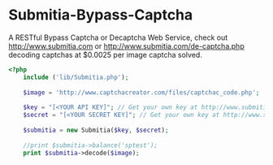 # Submitia-Bypass-Captcha
A RESTful Bypass Captcha or Decaptcha Web Service, check out http://www.submitia.com or http://www.submitia.com/de-captcha.php decoding captchas at $0.0025 per image captcha solved.

```php
<?php
	include ('lib/Submitia.php');
	
	$image = 'http://www.captchacreator.com/files/captchac_code.php';
	
	$key = "[<YOUR API KEY]"; // Get your own key at http://www.submitia.com/de-captcha.php
	$secret = "[<YOUR SECRET KEY]"; // Get your own key at http://www.submitia.com/de-captcha.php
	
	$submitia = new Submitia($key, $secret);
	
	//print $submitia->balance('sptest');
	print $submitia->decode($image);	
```
